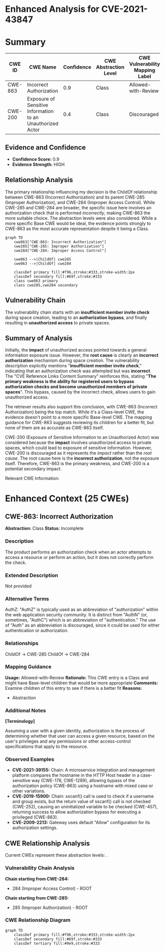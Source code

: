 # Enhanced Analysis for CVE-2021-43847

# Summary
| CWE ID | CWE Name | Confidence | CWE Abstraction Level | CWE Vulnerability Mapping Label | CWE-Vulnerability Mapping Notes |
|---|---|---|---|---|---|
| CWE-863 | Incorrect Authorization | 0.9 | Class | Allowed-with-Review | Primary CWE |
| CWE-200 | Exposure of Sensitive Information to an Unauthorized Actor | 0.4 | Class | Discouraged | Secondary Candidate |

## Evidence and Confidence

*   **Confidence Score:** 0.9
*   **Evidence Strength:** HIGH

## Relationship Analysis
The primary relationship influencing my decision is the ChildOf relationship between CWE-863 (Incorrect Authorization) and its parent CWE-285 (Improper Authorization), and CWE-284 (Improper Access Control). While CWE-285 and CWE-284 are broader, the specific issue here involves an authorization check that is performed *incorrectly*, making CWE-863 the more suitable choice. The abstraction levels were also considered. While a more specific Base CWE would be ideal, the evidence points strongly to CWE-863 as the most accurate representation despite it being a Class.

```mermaid
graph TD
    cwe863["CWE-863: Incorrect Authorization"]
    cwe285["CWE-285: Improper Authorization"]
    cwe284["CWE-284: Improper Access Control"]

    cwe863 -->|ChildOf| cwe285
    cwe863 -->|ChildOf| cwe284

    classDef primary fill:#f96,stroke:#333,stroke-width:2px
    classDef secondary fill:#69f,stroke:#333
    class cwe863 primary
    class cwe285,cwe284 secondary
```

## Vulnerability Chain
The vulnerability chain starts with an **insufficient member invite check** during space creation, leading to an **authorization bypass**, and finally resulting in **unauthorized access** to private spaces.

## Summary of Analysis
Initially, the **impact** of unauthorized access pointed towards a general information exposure issue. However, the **root cause** is clearly an **incorrect authorization** mechanism during space creation. The vulnerability description explicitly mentions "**insufficient member invite check**," indicating that an authorization check was attempted but was **incorrect**. The "CVE Reference Links Content Summary" reinforces this, stating "**The primary weakness is the ability for registered users to bypass authorization checks and become unauthorized members of private spaces**". This bypass, caused by the incorrect check, allows users to gain unauthorized access.

The retriever results also support this conclusion, with CWE-863 (Incorrect Authorization) being the top match. While it's a Class-level CWE, the evidence doesn't point to a more specific Base-level CWE. The mapping guidance for CWE-863 suggests reviewing its children for a better fit, but none of them are as accurate as CWE-863 itself.

CWE-200 (Exposure of Sensitive Information to an Unauthorized Actor) was considered because the **impact** involves unauthorized access to private spaces, which could lead to exposure of sensitive information. However, CWE-200 is discouraged as it represents the *impact* rather than the *root cause*. The root cause here is the **incorrect authorization**, not the exposure itself. Therefore, CWE-863 is the primary weakness, and CWE-200 is a potential secondary impact.

Relevant CWE Information:

# Enhanced Context (25 CWEs)

## CWE-863: Incorrect Authorization
**Abstraction:** Class
**Status:** Incomplete

### Description
The product performs an authorization check when an actor attempts to access a resource or perform an action, but it does not correctly perform the check.

### Extended Description
Not provided

### Alternative Terms
AuthZ: "AuthZ" is typically used as an abbreviation of "authorization" within the web application security community. It is distinct from "AuthN" (or, sometimes, "AuthC") which is an abbreviation of "authentication." The use of "Auth" as an abbreviation is discouraged, since it could be used for either authentication or authorization.

### Relationships
ChildOf -> CWE-285
ChildOf -> CWE-284

### Mapping Guidance
**Usage:** Allowed-with-Review
**Rationale:** This CWE entry is a Class and might have Base-level children that would be more appropriate
**Comments:** Examine children of this entry to see if there is a better fit
**Reasons:**
- Abstraction

### Additional Notes
**[Terminology]**

Assuming a user with a given identity, authorization is the process of determining whether that user can access a given resource, based on the user's privileges and any permissions or other access-control specifications that apply to the resource.

### Observed Examples
- **CVE-2021-39155:** Chain: A microservice integration and management platform compares the hostname in the HTTP Host header in a case-sensitive way (CWE-178, CWE-1289), allowing bypass of the authorization policy (CWE-863) using a hostname with mixed case or other variations.
- **CVE-2019-15900:** Chain: sscanf() call is used to check if a username and group exists, but the return value of sscanf() call is not checked (CWE-252), causing an uninitialized variable to be checked (CWE-457), returning success to allow authorization bypass for executing a privileged (CWE-863).
- **CVE-2009-2213:** Gateway uses default "Allow" configuration for its authorization settings.


## CWE Relationship Analysis

Current CWEs represent these abstraction levels: .


### Vulnerability Chain Analysis

**Chain starting from CWE-284:**
- 284 (Improper Access Control) - ROOT


**Chain starting from CWE-285:**
- 285 (Improper Authorization) - ROOT



### CWE Relationship Diagram

```mermaid
graph TD
    classDef primary fill:#f96,stroke:#333,stroke-width:2px
    classDef secondary fill:#69f,stroke:#333
    classDef tertiary fill:#9e9,stroke:#333
```